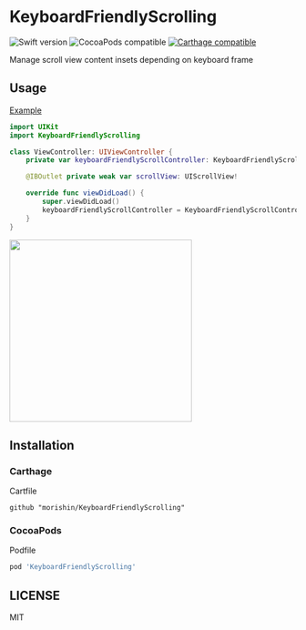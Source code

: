 # KeyboardFriendlyScrolling

![Swift version](https://img.shields.io/badge/swift-4.0-orange.svg)
![CocoaPods compatible](https://cocoapod-badges.herokuapp.com/v/KeyboardFriendlyScrolling/badge.png)
[![Carthage compatible](https://img.shields.io/badge/Carthage-compatible-4BC51D.svg?style=flat)](https://github.com/Carthage/Carthage)


Manage scroll view content insets depending on keyboard frame

## Usage
[Example](https://github.com/morishin/KeyboardFriendlyScrolling/tree/master/Example)

```swift
import UIKit
import KeyboardFriendlyScrolling

class ViewController: UIViewController {
    private var keyboardFriendlyScrollController: KeyboardFriendlyScrollController?

    @IBOutlet private weak var scrollView: UIScrollView!

    override func viewDidLoad() {
        super.viewDidLoad()
        keyboardFriendlyScrollController = KeyboardFriendlyScrollController(viewController: self, scrollView: scrollView).start()
    }
}

```

<img src="https://user-images.githubusercontent.com/1413408/33512092-0efe68ee-d76c-11e7-848f-b1bd170eb3e7.gif" width="320"/>

## Installation
### Carthage
Cartfile

```
github "morishin/KeyboardFriendlyScrolling"
```

### CocoaPods
Podfile

```ruby
pod 'KeyboardFriendlyScrolling'
```

## LICENSE
MIT
